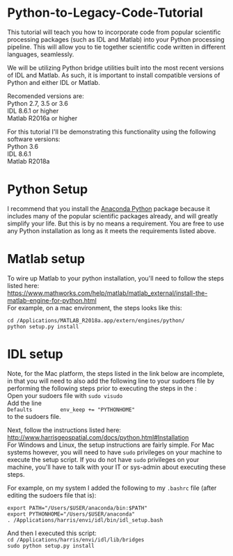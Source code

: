 # Python-to-Legacy-Code-Tutorial
This tutorial will teach you how to incorporate code from popular scientific processing packages (such as IDL and Matlab) into your Python processing pipeline. This will allow you to tie together scientific code written in different languages, seamlessly.

We will be utilizing Python bridge utilities built into the most recent versions of IDL and Matlab.  As such, it is important to install compatible versions of Python and either IDL or Matlab.

Recomended versions are:  
Python 2.7, 3.5 or 3.6  
IDL 8.6.1 or higher  
Matlab R2016a or higher

For this tutorial I'll be demonstrating this functionality using the following software versions:  
Python 3.6  
IDL 8.6.1  
Matlab R2018a

# Python Setup

I recommend that you install the [Anaconda Python](https://www.anaconda.com/download) package because it includes many of the popular scientific packages already, and will greatly simplify your life.  But this is by no means a requirement.  You are free to use any Python installation as long as it meets the requirements listed above.

# Matlab setup

To wire up Matlab to your python installation, you'll need to follow the steps listed here:  
https://www.mathworks.com/help/matlab/matlab_external/install-the-matlab-engine-for-python.html  
For example, on a mac environment, the steps looks like this:

`cd /Applications/MATLAB_R2018a.app/extern/engines/python/`  
`python setup.py install`

# IDL setup

Note, for the Mac platform, the steps listed in the link below are incomplete, in that you will need to also add the following line to your sudoers file by performing the following steps prior to executing the steps in the :  
Open your sudoers file with `sudo visudo`  
Add the line  
`Defaults         env_keep += "PYTHONHOME"`  
to the sudoers file.  

Next, follow the instructions listed here:  
http://www.harrisgeospatial.com/docs/python.html#Installation  
For Windows and Linux, the setup instructions are fairly simple.  For Mac systems however, you will need to have `sudo` privileges on your machine to execute the setup script.  If you do not have `sudo` privileges on your machine, you'll have to talk with your IT or sys-admin about executing these steps.  

For example, on my system I added the following to my `.bashrc` file (after editing the sudoers file that is):  

`export PATH="/Users/$USER/anaconda/bin:$PATH"`  
`export PYTHONHOME="/Users/$USER/anaconda"`  
`. /Applications/harris/envi/idl/bin/idl_setup.bash`  

And then I executed this script:  
`cd /Applications/harris/envi/idl/lib/bridges`  
`sudo python setup.py install`  
